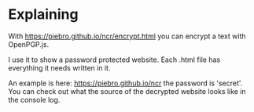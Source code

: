 # Explaining

With <https://piebro.github.io/ncr/encrypt.html> you can encrypt a text with OpenPGP.js.

I use it to show a password protected website. Each .html file has everything it needs written in it.

An example is here: <https://piebro.github.io/ncr> the password is 'secret'. You can check out what the source of the decrypted website looks like in the console log.
